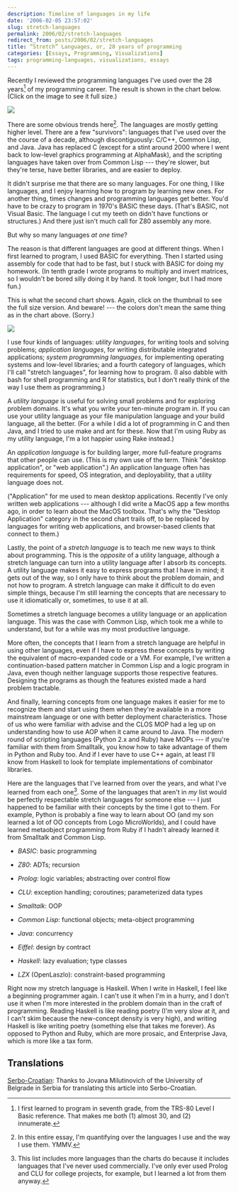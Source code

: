 ```yaml
---
description: Timeline of languages in my life
date: '2006-02-05 23:57:02'
slug: stretch-languages
permalink: 2006/02/stretch-languages
redirect_from: posts/2006/02/stretch-languages
title: “Stretch” Languages, or, 28 years of programming
categories: [Essays, Programming, Visualizations]
tags: programming-languages, visualizations, essays
---
```


Recently I reviewed the programming languages I've used over the 28 years[^1] of
my programming career. The result is shown in the chart below. (Click on the
image to see it full size.)

[![](http://images.osteele.com/2006/languages-thumb.png)](http://images.osteele.com/2006/languages.png)

<!-- more -->

There are some obvious trends here[^2]. The languages are mostly getting higher
level. There are a few "survivors": languages that I've used over the the course
of a decade, although discontiguously: C/C++, Common Lisp, and Java. Java has
replaced C (except for a stint around 2000 where I went back to low-level
graphics programming at AlphaMask), and the scripting languages have taken over
from Common Lisp --- they're slower, but they're terse, have better libraries,
and are easier to deploy.

It didn't surprise me that there are so many languages. For one thing, I like
languages, and I enjoy learning how to program by learning new ones. For another
thing, times changes and programming languages get better. You'd have to be
crazy to program in 1970's BASIC these days. (That's BASIC, not Visual Basic.
The language I cut my teeth on didn't have functions or structures.) And there
just isn't much call for Z80 assembly any more.

But why so many languages _at one time_?

The reason is that different languages are good at different things. When I
first learned to program, I used BASIC for everything. Then I started using
assembly for code that had to be fast, but I stuck with BASIC for doing my
homework. (In tenth grade I wrote programs to multiply and invert matrices, so I
wouldn't be bored silly doing it by hand. It took longer, but I had more fun.)

This is what the second chart shows. Again, click on the thumbnail to see the
full size version. And beware! --- the colors don't mean the same thing as in
the chart above. (Sorry.)

[![](http://images.osteele.com/2006/languages-by-use-thumb.png)](http://images.osteele.com/2006/languages-by-use.png)

I use four kinds of languages: _utility languages_, for writing tools and
solving problems; _application languages_, for writing distributable integrated
applications; _system programming languages_, for implementing operating systems
and low-level libraries; and a fourth category of languages, which I'll call
"stretch languages", for learning how to program. (I also dabble with bash for
shell programming and R for statistics, but I don't really think of the way I
use them as programming.)

A _utility language_ is useful for solving small problems and for exploring
problem domains. It's what you write your ten-minute program in. If you can use
your utility language as your file manipulation language and your build
language, all the better. (For a while I did a lot of programming in C and then
Java, and I tried to use make and ant for these. Now that I'm using Ruby as my
utility language, I'm a lot happier using Rake instead.)

An _application language_ is for building larger, more full-feature programs
that other people can use. (This is my own use of the term. Think "desktop
application", or "web application".) An application language often has
requirements for speed, OS integration, and deployability, that a utility
language does not.

("Application" for me used to mean desktop applications. Recently I've only
written web applications --- although I did write a MacOS app a few months ago,
in order to learn about the MacOS toolbox. That's why the "Desktop Application"
category in the second chart trails off, to be replaced by languages for writing
web applications, and browser-based clients that connect to them.)

Lastly, the point of a _stretch language_ is to teach me new ways to think about
programming. This is the _opposite_ of a utility language, although a stretch
language can turn into a utility language after I absorb its concepts. A utility
language makes it easy to express programs that I have in mind; it gets out of
the way, so I only have to think about the problem domain, and not how to
program. A stretch language can make it difficult to do even simple things,
because I'm still learning the concepts that are necessary to use it
idiomatically or, sometimes, to use it at all.

Sometimes a stretch language becomes a utility language or an application
language. This was the case with Common Lisp, which took me a while to
understand, but for a while was my most productive language.

More often, the concepts that I learn from a stretch language are helpful in
using other languages, even if I have to express these concepts by writing the
equivalent of macro-expanded code or a VM. For example, I've written a
continuation-based pattern matcher in Common Lisp and a logic program in Java,
even though neither language supports those respective features. Designing the
programs as though the features existed made a hard problem tractable.

And finally, learning concepts from one language makes it easier for me to
recognize them and start using them when they're available in a more mainstream
language or one with better deployment characteristics. Those of us who were
familiar with advise and the CLOS MOP had a leg up on understanding how to use
AOP when it came around to Java. The modern round of scripting languages (Python
2.x and Ruby) have MOPs --- if you're familiar with them from Smalltalk, you
know how to take advantage of them in Python and Ruby too. And if I ever have to
use C++ again, at least I'll know from Haskell to look for template
implementations of combinator libraries.

Here are the languages that I've learned from over the years, and what I've
learned from each one[^3]. Some of the languages that aren't in _my_ list would
be perfectly respectable stretch languages for someone else --- I just happened
to be familiar with their concepts by the time I got to them. For example,
Python is probably a fine way to learn about OO (and my son learned a lot of OO
concepts from Logo MicroWorlds), and I could have learned metaobject programming
from Ruby if I hadn't already learned it from Smalltalk and Common Lisp.

* _BASIC_: basic programming

* _Z80_: ADTs; recursion

* _Prolog_: logic variables; abstracting over control flow

* _CLU_: exception handling; coroutines; parameterized data types

* _Smalltalk_: OOP

* _Common Lisp_: functional objects; meta-object programming

* _Java_: concurrency

* _Eiffel_: design by contract

* _Haskell_: lazy evaluation; type classes

* _LZX_ (OpenLaszlo): constraint-based programming

Right now my stretch language is Haskell. When I write in Haskell, I feel like a
beginning programmer again. I can't use it when I'm in a hurry, and I don't use
it when I'm more interested in the problem domain than in the craft of
programming. Reading Haskell is like reading poetry (I'm very slow at it, and I
can't skim because the new-concept density is very high), and writing Haskell is
like writing poetry (something else that takes me forever). As opposed to Python
and Ruby, which are more prosaic, and Enterprise Java, which is more like a tax
form.

## Translations

[Serbo-Croatian](http://science.webhostinggeeks.com/stretch-jezici): Thanks to
Jovana Milutinovich of the University of Belgrade in Serbia for translating this
article into Serbo-Croatian.

[^1]: I first learned to program in seventh grade, from the TRS-80 Level I Basic
  reference. That makes me both (1) almost 30, and (2) innumerate.

[^2]: In this entire essay, I'm quantifying over the languages I use and the way
  I use them. YMMV.

[^3]: This list includes more languages than the charts do because it includes
  languages that I've never used commercially. I've only ever used Prolog and
  CLU for college projects, for example, but I learned a lot from them anyway.
